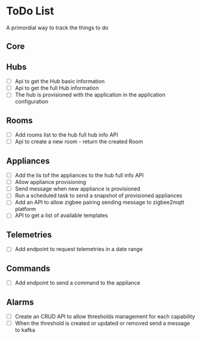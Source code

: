 # ToDo List

A primordial way to track the things to do

## Core

## Hubs
- [ ] Api to get the Hub basic information
- [ ] Api to get the full Hub information
- [ ] The hub is provisioned with the application in the application configuration

## Rooms
- [ ] Add rooms list to the hub full hub info API
- [ ] Api to create a new room - return the created Room

## Appliances
- [ ] Add the lis tof the appliances to the hub full info API
- [ ] Allow appliance provisioning
- [ ] Send message when new appliance is provisioned
- [ ] Run a scheduled task to send a snapshot of provisioned appliances
- [ ] Add an API to allow zigbee pairing sending message to zigbee2mqtt platform
- [ ] API to get a list of available templates

## Telemetries
- [ ] Add endpoint to request telemetries in a date range

## Commands
- [ ] Add endpoint to send a command to the appliance

## Alarms
- [ ] Create an CRUD API to allow thresholds management for each capability
- [ ] When the threshold is created or updated or removed send a message to kafka